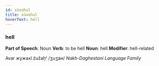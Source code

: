 ```yaml
---
id: xüxohul
title: xüxohul
hoverText: hell
---
```


### hell

**Part of Speech**: Noun
**Verb**: to be hell
**Noun**: hell
**Modifier**: hell-related

Avar жужахӏ žužaḥʳ /ʒuʒaʜ/
*Nakh-Daghestani Language Family*